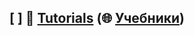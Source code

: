 ## [ ] 📂 __[Tutorials](https://github.com/mdn/content/blob/main/files/en-us/web/tutorials/index.html)__ (🌐 [Учебники](https://github.com/mdn/translated-content/blob/main/files/ru/web/tutorials/index.html))

